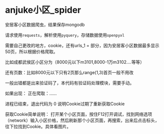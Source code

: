 # anjuke小区_spider
安居客小区数据爬虫，结果保存mongodb

请求使用`requests`，解析使用`pyquery`，存储数据使用`openpyxl`

需要自己更改的地方，cookie，还有urls_1 = 部分，因为安居客小区数据最多显示50页，所以根据价格爬取。

比如成都武侯区小区分为（8000元以下m3101,8000-1万m3102....等等）

还有页数：比如8000元以下只有2页那么range(1,3)首页一般不用改

一般出错都是出来验证码了，本代码有验证码处理模块，需要手动。

如果出现：
正在爬取：......

进程已结束，退出代码为 0
说明Cookie过期了重新获取Cookie



获取Cookie简单说明：
打开某个小区页面，按住F12打开调试，找到网络选项（network）输入小区价格，然后刷新那个小区页面，再搜索，出来后点击标头，往下拉找到Cookie。具体看图片。



